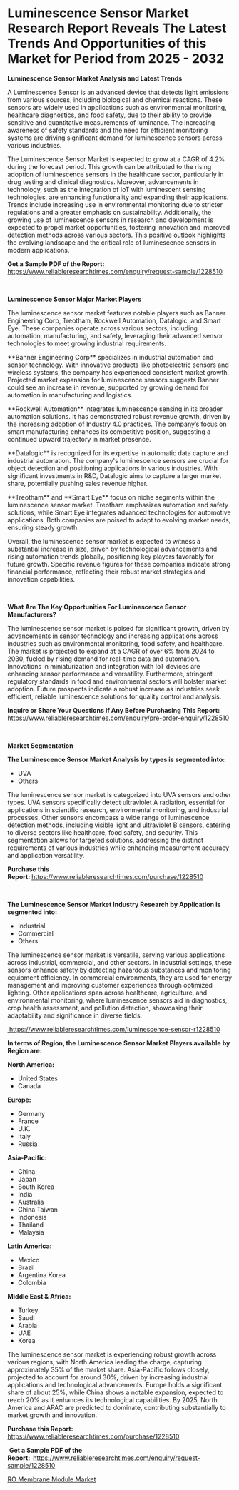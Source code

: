 <p><h1>Luminescence Sensor Market Research Report Reveals The Latest Trends And Opportunities of this Market for Period from 2025 - 2032</h1></p><p><strong>Luminescence Sensor Market Analysis and Latest Trends</strong></p>
<p><p>A Luminescence Sensor is an advanced device that detects light emissions from various sources, including biological and chemical reactions. These sensors are widely used in applications such as environmental monitoring, healthcare diagnostics, and food safety, due to their ability to provide sensitive and quantitative measurements of luminance. The increasing awareness of safety standards and the need for efficient monitoring systems are driving significant demand for luminescence sensors across various industries.</p><p>The Luminescence Sensor Market is expected to grow at a CAGR of 4.2% during the forecast period. This growth can be attributed to the rising adoption of luminescence sensors in the healthcare sector, particularly in drug testing and clinical diagnostics. Moreover, advancements in technology, such as the integration of IoT with luminescent sensing technologies, are enhancing functionality and expanding their applications. Trends include increasing use in environmental monitoring due to stricter regulations and a greater emphasis on sustainability. Additionally, the growing use of luminescence sensors in research and development is expected to propel market opportunities, fostering innovation and improved detection methods across various sectors. This positive outlook highlights the evolving landscape and the critical role of luminescence sensors in modern applications.</p></p>
<p><strong>Get a Sample PDF of the Report:&nbsp;</strong> <a href="https://www.reliableresearchtimes.com/enquiry/request-sample/1228510?utm_campaign=1581&utm_medium=2&utm_source=Github&utm_content=ia&utm_term=18022025&utm_id=luminescence-sensor">https://www.reliableresearchtimes.com/enquiry/request-sample/1228510</a></p>
<p>&nbsp;</p>
<p><strong>Luminescence Sensor Major Market Players</strong></p>
<p><p>The luminescence sensor market features notable players such as Banner Engineering Corp, Treotham, Rockwell Automation, Datalogic, and Smart Eye. These companies operate across various sectors, including automation, manufacturing, and safety, leveraging their advanced sensor technologies to meet growing industrial requirements.</p><p>**Banner Engineering Corp** specializes in industrial automation and sensor technology. With innovative products like photoelectric sensors and wireless systems, the company has experienced consistent market growth. Projected market expansion for luminescence sensors suggests Banner could see an increase in revenue, supported by growing demand for automation in manufacturing and logistics.</p><p>**Rockwell Automation** integrates luminescence sensing in its broader automation solutions. It has demonstrated robust revenue growth, driven by the increasing adoption of Industry 4.0 practices. The company’s focus on smart manufacturing enhances its competitive position, suggesting a continued upward trajectory in market presence.</p><p>**Datalogic** is recognized for its expertise in automatic data capture and industrial automation. The company's luminescence sensors are crucial for object detection and positioning applications in various industries. With significant investments in R&D, Datalogic aims to capture a larger market share, potentially pushing sales revenue higher.</p><p>**Treotham** and **Smart Eye** focus on niche segments within the luminescence sensor market. Treotham emphasizes automation and safety solutions, while Smart Eye integrates advanced technologies for automotive applications. Both companies are poised to adapt to evolving market needs, ensuring steady growth.</p><p>Overall, the luminescence sensor market is expected to witness a substantial increase in size, driven by technological advancements and rising automation trends globally, positioning key players favorably for future growth. Specific revenue figures for these companies indicate strong financial performance, reflecting their robust market strategies and innovation capabilities.</p></p>
<p>&nbsp;</p>
<p><strong>What Are The Key Opportunities For Luminescence Sensor Manufacturers?</strong></p>
<p><p>The luminescence sensor market is poised for significant growth, driven by advancements in sensor technology and increasing applications across industries such as environmental monitoring, food safety, and healthcare. The market is projected to expand at a CAGR of over 6% from 2024 to 2030, fueled by rising demand for real-time data and automation. Innovations in miniaturization and integration with IoT devices are enhancing sensor performance and versatility. Furthermore, stringent regulatory standards in food and environmental sectors will bolster market adoption. Future prospects indicate a robust increase as industries seek efficient, reliable luminescence solutions for quality control and analysis.</p></p>
<p><strong>Inquire or Share Your Questions If Any Before Purchasing This Report:</strong> <a href="https://www.reliableresearchtimes.com/enquiry/pre-order-enquiry/1228510?utm_campaign=1581&utm_medium=2&utm_source=Github&utm_content=ia&utm_term=18022025&utm_id=luminescence-sensor">https://www.reliableresearchtimes.com/enquiry/pre-order-enquiry/1228510</a></p>
<p>&nbsp;</p>
<p><strong>Market Segmentation</strong></p>
<p><strong>The Luminescence Sensor Market Analysis by types is segmented into:</strong></p>
<p><ul><li>UVA</li><li>Others</li></ul></p>
<p><p>The luminescence sensor market is categorized into UVA sensors and other types. UVA sensors specifically detect ultraviolet A radiation, essential for applications in scientific research, environmental monitoring, and industrial processes. Other sensors encompass a wide range of luminescence detection methods, including visible light and ultraviolet B sensors, catering to diverse sectors like healthcare, food safety, and security. This segmentation allows for targeted solutions, addressing the distinct requirements of various industries while enhancing measurement accuracy and application versatility.</p></p>
<p><strong>Purchase this Report:&nbsp;</strong><a href="https://www.reliableresearchtimes.com/purchase/1228510?utm_campaign=1581&utm_medium=2&utm_source=Github&utm_content=ia&utm_term=18022025&utm_id=luminescence-sensor">https://www.reliableresearchtimes.com/purchase/1228510</a></p>
<p>&nbsp;</p>
<p><strong>The Luminescence Sensor Market Industry Research by Application is segmented into:</strong></p>
<p><ul><li>Industrial</li><li>Commercial</li><li>Others</li></ul></p>
<p><p>The luminescence sensor market is versatile, serving various applications across industrial, commercial, and other sectors. In industrial settings, these sensors enhance safety by detecting hazardous substances and monitoring equipment efficiency. In commercial environments, they are used for energy management and improving customer experiences through optimized lighting. Other applications span across healthcare, agriculture, and environmental monitoring, where luminescence sensors aid in diagnostics, crop health assessment, and pollution detection, showcasing their adaptability and significance in diverse fields.</p></p>
<p><a href="https://www.reliableresearchtimes.com/luminescence-sensor-r1228510?utm_campaign=1581&utm_medium=2&utm_source=Github&utm_content=ia&utm_term=18022025&utm_id=luminescence-sensor">&nbsp;https://www.reliableresearchtimes.com/luminescence-sensor-r1228510</a></p>
<p><strong>In terms of Region, the Luminescence Sensor Market Players available by Region are:</strong></p>
<p>
    <p> <strong> North America: </strong>
        <ul>
            <li>United States</li>
            <li>Canada</li>
        </ul>
        </p> 
    <p> <strong> Europe: </strong>
        <ul>
            <li>Germany</li>
            <li>France</li>
            <li>U.K.</li>
            <li>Italy</li>
            <li>Russia</li>
        </ul>
        </p> 
    <p> <strong> Asia-Pacific: </strong>
        <ul>
            <li>China</li>
            <li>Japan</li>
            <li>South Korea</li>
            <li>India</li>
            <li>Australia</li>
            <li>China Taiwan</li>
            <li>Indonesia</li>
            <li>Thailand</li>
            <li>Malaysia</li>
        </ul>
        </p> 
    <p> <strong> Latin America: </strong>
        <ul>
            <li>Mexico</li>
            <li>Brazil</li>
            <li>Argentina Korea</li>
            <li>Colombia</li>
        </ul>
        </p> 
    <p> <strong> Middle East & Africa: </strong>
        <ul>
            <li>Turkey</li>
            <li>Saudi</li>
            <li>Arabia</li>
            <li>UAE</li>
            <li>Korea</li>
        </ul>
    </p>
    </p>
<p><p>The luminescence sensor market is experiencing robust growth across various regions, with North America leading the charge, capturing approximately 35% of the market share. Asia-Pacific follows closely, projected to account for around 30%, driven by increasing industrial applications and technological advancements. Europe holds a significant share of about 25%, while China shows a notable expansion, expected to reach 20% as it enhances its technological capabilities. By 2025, North America and APAC are predicted to dominate, contributing substantially to market growth and innovation.</p></p>
<p><strong>Purchase this Report: </strong><a href="https://www.reliableresearchtimes.com/purchase/1228510?utm_campaign=1581&utm_medium=2&utm_source=Github&utm_content=ia&utm_term=18022025&utm_id=luminescence-sensor">https://www.reliableresearchtimes.com/purchase/1228510</a></p>
<p>&nbsp;<strong>Get a Sample PDF of the Report:&nbsp;&nbsp;</strong><a href="https://www.reliableresearchtimes.com/enquiry/request-sample/1228510?utm_campaign=1581&utm_medium=2&utm_source=Github&utm_content=ia&utm_term=18022025&utm_id=luminescence-sensor">https://www.reliableresearchtimes.com/enquiry/request-sample/1228510</a></p>
<p><strong></strong></p>
<p><p><a href="https://github.com/mookiesville/Market-Research-Report-List-1/blob/main/ro-membrane-module-market.md?utm_campaign=1581&utm_medium=2&utm_source=Github&utm_content=ia&utm_term=18022025&utm_id=luminescence-sensor">RO Membrane Module Market</a></p></p>